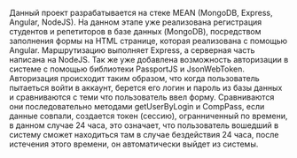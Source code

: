 Данный проект разрабатывается на стеке MEAN (MongoDB, Express, Angular, NodeJS). На данном этапе уже реализована регистрация студентов и репетиторов в базе данных (MongoDB), посредством заполнения формы на HTML странице, которая реализована с помощью Angular. Маршрутизацию выполняет Express, а серверная часть написана на NodeJS. Так же уже добавлена возможность авторизации в системе с помощью библиотеки PassportJS и JsonWebToken. 
Авторизация происходит таким образом, что когда пользователь пытаеться войти в аккаунт, берется его логин и пароль из базы данных и сравниваются с теми что пользователь ввел форму. Сравниваются они последовательно методами getUserByLogin и CompPass, если данные совпали, создается токен (сессию), огранниченный по времени, в данном случае 24 часа, это означает, что пользователь вошедший в систему сможет находиться там в случае бездействия 24 часа, после истечения этого времени, он автоматически выйдет из системы.

